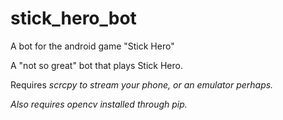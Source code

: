 # stick_hero_bot
A bot for the android game "Stick Hero"

<p>A "not so great" bot that plays Stick Hero.</p>
<p>Requires <em>scrcpy<em> to stream your phone, or an emulator perhaps.</p>
<p>Also requires <em>opencv<em> installed through pip.</p>
